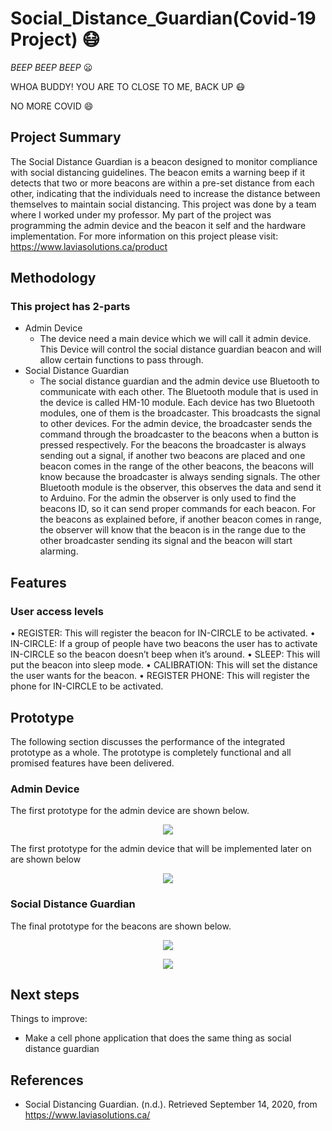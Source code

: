 # Social_Distance_Guardian(Covid-19 Project) 😷

*BEEP BEEP BEEP* 😦
<p> WHOA BUDDY! YOU ARE TO CLOSE TO ME, BACK UP 😷 </p>
<p> NO MORE COVID 😄 </p>
 

## Project Summary
The Social Distance Guardian is a beacon designed to monitor compliance with social distancing guidelines. The beacon emits a warning beep if it detects that two or more beacons are within a pre-set distance from each other, indicating that the individuals need to increase the distance between themselves to maintain social distancing.
This project was done by a team where I worked under my professor. My part of the project was programming the admin device and the beacon it self and the hardware implementation. 
For more information on this project please visit:
https://www.laviasolutions.ca/product

## Methodology
### This project has 2-parts
- Admin Device 
  - The device need a main device which we will call it admin device. This Device will control the social distance guardian beacon and will allow certain functions to pass through.
- Social Distance Guardian 
  - The social distance guardian and the admin device use Bluetooth to communicate with each other. The Bluetooth module that is used in the device is called HM-10 module. Each device has two Bluetooth modules, one of them is the broadcaster. This broadcasts the signal to other devices. For the admin device, the broadcaster sends the command through the broadcaster to the beacons when a button is pressed respectively. For the beacons the broadcaster is always sending out a signal, if another two beacons are placed and one beacon comes in the range of the other beacons, the beacons will know because the broadcaster is always sending signals. The other Bluetooth module is the observer, this observes the data and send it to Arduino. For the admin the observer is only used to find the beacons ID, so it can send proper commands for each beacon. For the beacons as explained before, if another beacon comes in range, the observer will know that the beacon is in the range due to the other broadcaster sending its signal and the beacon will start alarming.

## Features
### User access levels
•	REGISTER: This will register the beacon for IN-CIRCLE to be activated.
•	IN-CIRCLE: If a group of people have two beacons the user has to activate IN-CIRCLE so the beacon doesn’t beep when it’s around.
•	SLEEP: This will put the beacon into sleep mode.
•	CALIBRATION: This will set the distance the user wants for the beacon.
•	REGISTER PHONE: This will register the phone for IN-CIRCLE to be activated.


## Prototype
The following section discusses the performance of the integrated prototype as a whole. The
prototype is completely functional and all promised features have been delivered. 

### Admin Device
The first prototype for the admin device are shown below. 

<p align="center">
  <img src="https://user-images.githubusercontent.com/57046416/217137512-046d1e5d-38b9-4418-9ba3-fa388ed9a0e0.png"/>
</p>

The first prototype for the admin device that will be implemented later on are shown below
<p align="center">
  <img src="https://user-images.githubusercontent.com/57046416/217137621-4e044240-0499-42ce-afcb-55a0e046ebca.png"/>
</p>


### Social Distance Guardian
The final prototype for the beacons are shown below.

<p align="center">
  <img src="https://user-images.githubusercontent.com/57046416/217138114-6e0c8e42-46d5-46d4-b032-f3723ee40d22.png"/>
</p>

<p align="center">
  <img src="https://user-images.githubusercontent.com/57046416/217138824-bc000baa-7981-49da-82f0-e7d5d14fad06.png"/>
</p>



## Next steps

Things to improve:
- Make a cell phone application that does the same thing as social distance guardian




## References

- Social Distancing Guardian. (n.d.). Retrieved September 14, 2020, from https://www.laviasolutions.ca/

